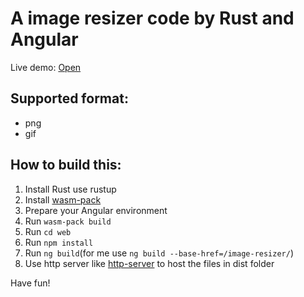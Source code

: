 # A image resizer code by Rust and Angular

Live demo: [Open](https://h82258652.github.io/image-resizer/)

## Supported format:

* png
* gif

## How to build this:

1. Install Rust use rustup
2. Install [wasm-pack](https://rustwasm.github.io/wasm-pack/)
3. Prepare your Angular environment
4. Run ```wasm-pack build```
5. Run ```cd web```
6. Run ```npm install```
7. Run ```ng build```(for me use ```ng build --base-href=/image-resizer/```)
8. Use http server like [http-server](https://www.npmjs.com/package/http-server) to host the files in dist folder

Have fun!
